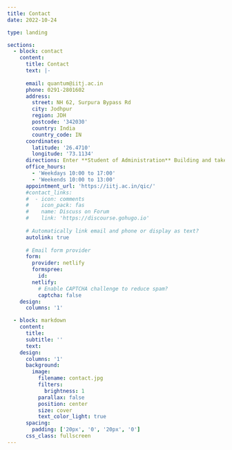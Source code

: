 ```yaml
---
title: Contact
date: 2022-10-24

type: landing

sections:
  - block: contact
    content:
      title: Contact
      text: |-
        
      email: quantum@iitj.ac.in
      phone: 0291-2801602
      address:
        street: NH 62, Surpura Bypass Rd
        city: Jodhpur
        region: JDH
        postcode: '342030'
        country: India
        country_code: IN
      coordinates:
        latitude: '26.4710'
        longitude: '73.1134'
      directions: Enter **Student of Administration** Building and take the stairs to **IDRP** Office on Floor 1
      office_hours:
        - 'Weekdays 10:00 to 17:00'
        - 'Weekends 10:00 to 13:00'
      appointment_url: 'https://iitj.ac.in/qic/'
      #contact_links:
      #  - icon: comments
      #    icon_pack: fas
      #    name: Discuss on Forum
      #    link: 'https://discourse.gohugo.io'
    
      # Automatically link email and phone or display as text?
      autolink: true
    
      # Email form provider
      form:
        provider: netlify
        formspree:
          id:
        netlify:
          # Enable CAPTCHA challenge to reduce spam?
          captcha: false
    design:
      columns: '1'

  - block: markdown
    content:
      title:
      subtitle: ''
      text:
    design:
      columns: '1'
      background:
        image: 
          filename: contact.jpg
          filters:
            brightness: 1
          parallax: false
          position: center
          size: cover
          text_color_light: true
      spacing:
        padding: ['20px', '0', '20px', '0']
      css_class: fullscreen
---
```

